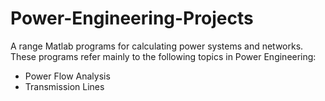 # Power-Engineering-Projects
A range Matlab programs for calculating power systems and networks. These programs refer mainly to the following topics in Power Engineering:
- Power Flow Analysis
- Transmission Lines
